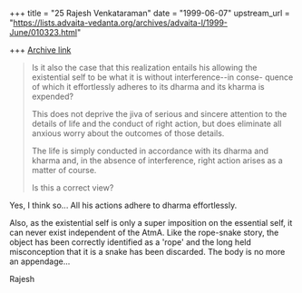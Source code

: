 +++
title = "25 Rajesh Venkataraman"
date = "1999-06-07"
upstream_url = "https://lists.advaita-vedanta.org/archives/advaita-l/1999-June/010323.html"

+++
[Archive link](https://lists.advaita-vedanta.org/archives/advaita-l/1999-June/010323.html)

>
> Is it also the case that this realization entails his allowing the
> existential self to be what it is without interference--in conse-
> quence of which it effortlessly adheres to its dharma and its
> kharma is expended?
>
> This does not deprive the jiva of serious and sincere attention
> to the details of life and the conduct of right action, but does
> eliminate all anxious worry about the outcomes of those details.
>
> The life is simply conducted in accordance with its dharma and
> kharma and, in the absence of interference, right action arises as
> a matter of course.
>
> Is this a correct view?
>

Yes, I think so... All his actions adhere to dharma effortlessly.

Also, as the existential self is only a super imposition on the essential
self, it can never exist independent of the AtmA. Like the rope-snake story,
the object has been correctly identified as a 'rope'  and the long held
misconception that it is a snake has been discarded. The body is no more an
appendage...

Rajesh

